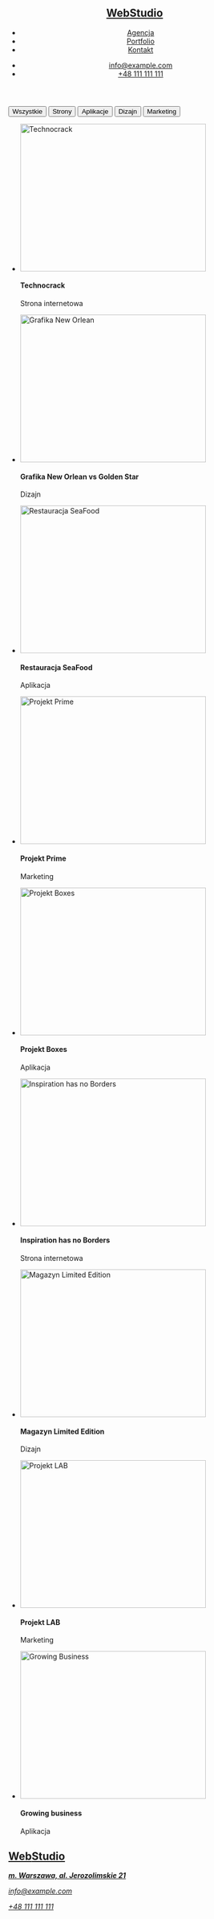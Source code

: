 <!DOCTYPE html>
<html lang="en">
        <head>
            <!-- Metadane -->
            <meta charset="utf-8" />
            <meta http-equiv="x-ua-compatible" content="ie=edge">
            <meta name="viewport" content="width=device-width, initial-scale=1.0">
            <link rel="stylesheet" href="/modern-normalize.css">
            <link rel="preconnect" href="https://fonts.googleapis.com">
            <link rel="preconnect" href="https://fonts.gstatic.com" crossorigin>
            <link
                href="https://fonts.googleapis.com/css2?family=Raleway:wght@700&family=Roboto:wght@400;500;700;900&display=swap"
                rel="stylesheet">
            <link rel="preconnect" href="https://fonts.googleapis.com">
            <link rel="preconnect" href="https://fonts.gstatic.com" crossorigin>
            <link href="https://fonts.googleapis.com/css2?family=Raleway:wght@700&display=swap" rel="stylesheet">
            <link rel="stylesheet" href="/styles.css">
        <title>Portfolio</title>
        </head>
          <body>
            <!-- Zawartość strony-->
            <header class="page-header">
                <div class="content">
                    <a class="logo" href="text">
                        <h2 class="logo">Web<span class="logo1">Studio</span></h2>
                        <nav class="navi">
                            <ul class="menu navi">
                                <li><a class="link1" href="/index.html">Agencja</a></li>
                                <li><a class="link1" href="/portfolio.html">Portfolio</a></li>
                                <li><a class="link1" href="text">Kontakt</a></li>
                            </ul>
                        </nav>
                        <ul class="menu navi">
                            <li><a class="gray-link" href="mailto:info@devstudio.com">info@example.com</a></li>
                            <li><a class="gray-link" href="tel:+48111111111">+48 111 111 111</a></li>
                        </ul>
                </div>
            </header>
            <main>
                    <section>
                        <div id="container" class="container">
                        <h2 hidden>Buttony</h2>
                        <button type="button" class="button1">Wszystkie</button>
                        <button type="button" class="button1">Strony</button>
                        <button type="button" class="button1">Aplikacje</button>
                        <button type="button" class="button1">Dizajn</button>
                        <button type="button" class="button1">Marketing</button>
                        </div>
                    </section>
                <section>
                    <div class="container">
                        <ul class="site">
                            <li class="photo1"><img class="card-image no-gap" src="./images/technocrack.jpg" alt="Technocrack" width="370" height="294"><h4 class="site-nav">Technocrack</h4><p class="site-nav1">Strona internetowa</p></li>
                            <li class="photo2"><img class="card-image no-gap" src="./images/neworlean.jpg" alt="Grafika New Orlean" width="370" height="294"><h4 class="site-nav">Grafika New Orlean vs Golden Star</h4><p class="site-nav1">Dizajn</p></li>
                            <li class="photo3"><img class="card-image no-gap" src="./images/seafood.jpg" alt="Restauracja SeaFood" width="370" height="294"><h4 class="site-nav">Restauracja SeaFood</h4><p class="site-nav1">Aplikacja</p></li>
                            <li class="photo4"><img class="card-image no-gap" src="./images/prime.jpg" alt="Projekt Prime" width="370" height="294"><h4 class="site-nav">Projekt Prime</h4><p class="site-nav1">Marketing</p></li>
                            <li class="photo5"><img class="card-image no-gap" src="./images/boxes.jpg" alt="Projekt Boxes" width="370" height="294"><h4 class="site-nav">Projekt Boxes</h4><p class="site-nav1">Aplikacja</p></li>
                            <li class="photo6"><img class="card-image no-gap" src="./images/borders.jpg" alt="Inspiration has no Borders" width="370" height="294"><h4 class="site-nav">Inspiration has no Borders</h4><p class="site-nav1">Strona internetowa</p></li>
                            <li class="photo7"><img class="card-image no-gap" src="./images/magazyn.jpg" alt="Magazyn Limited Edition" width="370" height="294"><h4 class="site-nav">Magazyn Limited Edition</h4><p class="site-nav1">Dizajn</p></li>
                            <li class="photo8"><img class="card-image no-gap" src="./images/lab.jpg" alt="Projekt LAB" width="370" height="294"><h4 class="site-nav">Projekt LAB</h4><p class="site-nav1">Marketing</p></li>
                            <li class="photo9"><img class="card-image no-gap" src="./images/growing.jpg" alt="Growing Business" width="370" height="294"><h4 class="site-nav">Growing business</h4><p class="site-nav1">Aplikacja</p></li>
                        </ul>
                        </div>
                </section>
                </main>
                <!-- Stopka -->
                <footer class="footer">
                    <a class="logo" href="text"><h2 class="logo">Web<span class="logo2">Studio</span></h2>
                    <div>
                        <address class="address"><b>m. Warszawa, al. Jerozolimskie 21</b>
                        </address>
                        <address>
                            <p><a href="mailto:info@example.com" class="link2">info@example.com</a></p>
                            <a href="tel:+48111111111" class="link3">+48 111 111 111</a>
                        </address>
                    </div>
                </footer>
                </body>
                </html>
